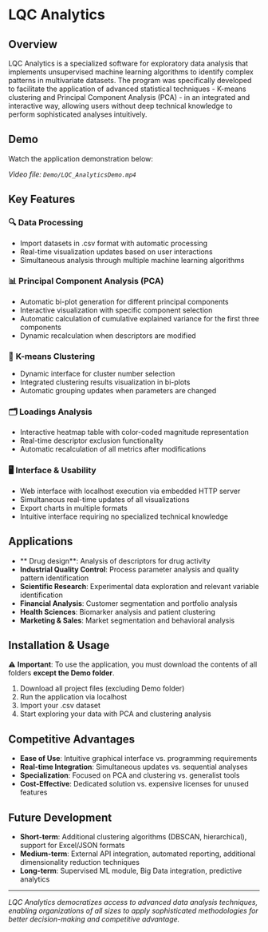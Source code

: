 # LQC Analytics

## Overview

LQC Analytics is a specialized software for exploratory data analysis that implements unsupervised machine learning algorithms to identify complex patterns in multivariate datasets. The program was specifically developed to facilitate the application of advanced statistical techniques - K-means clustering and Principal Component Analysis (PCA) - in an integrated and interactive way, allowing users without deep technical knowledge to perform sophisticated analyses intuitively.

## Demo

Watch the application demonstration below:

*Video file: `Demo/LQC_AnalyticsDemo.mp4`*

## Key Features

### 🔍 **Data Processing**
- Import datasets in .csv format with automatic processing
- Real-time visualization updates based on user interactions
- Simultaneous analysis through multiple machine learning algorithms

### 📊 **Principal Component Analysis (PCA)**
- Automatic bi-plot generation for different principal components
- Interactive visualization with specific component selection
- Automatic calculation of cumulative explained variance for the first three components
- Dynamic recalculation when descriptors are modified

### 🎯 **K-means Clustering**
- Dynamic interface for cluster number selection
- Integrated clustering results visualization in bi-plots
- Automatic grouping updates when parameters are changed

### 🗂️ **Loadings Analysis**
- Interactive heatmap table with color-coded magnitude representation
- Real-time descriptor exclusion functionality
- Automatic recalculation of all metrics after modifications

### 🖥️ **Interface & Usability**
- Web interface with localhost execution via embedded HTTP server
- Simultaneous real-time updates of all visualizations
- Export charts in multiple formats
- Intuitive interface requiring no specialized technical knowledge

## Applications

- ** Drug design**: Analysis of descriptors for drug activity 
- **Industrial Quality Control**: Process parameter analysis and quality pattern identification
- **Scientific Research**: Experimental data exploration and relevant variable identification
- **Financial Analysis**: Customer segmentation and portfolio analysis
- **Health Sciences**: Biomarker analysis and patient clustering
- **Marketing & Sales**: Market segmentation and behavioral analysis

## Installation & Usage

⚠️ **Important**: To use the application, you must download the contents of all folders **except the Demo folder**.

1. Download all project files (excluding Demo folder)
2. Run the application via localhost
3. Import your .csv dataset
4. Start exploring your data with PCA and clustering analysis

## Competitive Advantages

- **Ease of Use**: Intuitive graphical interface vs. programming requirements
- **Real-time Integration**: Simultaneous updates vs. sequential analyses
- **Specialization**: Focused on PCA and clustering vs. generalist tools
- **Cost-Effective**: Dedicated solution vs. expensive licenses for unused features

## Future Development

- **Short-term**: Additional clustering algorithms (DBSCAN, hierarchical), support for Excel/JSON formats
- **Medium-term**: External API integration, automated reporting, additional dimensionality reduction techniques
- **Long-term**: Supervised ML module, Big Data integration, predictive analytics

---

*LQC Analytics democratizes access to advanced data analysis techniques, enabling organizations of all sizes to apply sophisticated methodologies for better decision-making and competitive advantage.*
